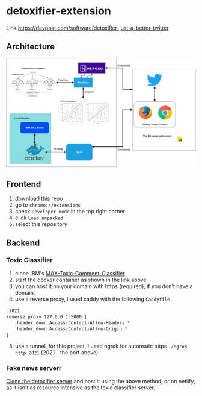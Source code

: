 # detoxifier-extension
Link https://devpost.com/software/detoxifier-just-a-better-twitter

## Architecture
![arch](https://github.com/DeluxeOwl/detoxifier-extension/blob/main/hexcam.png)
## Frontend

1. download this repo
2. go to `chrome://extensions`
3. check `Developer mode` in the top right corner
4. click `Load unpacked`
5. select this repository

## Backend

### Toxic Classifier

1. clone IBM's [MAX-Toxic-Comment-Classifier](https://github.com/IBM/MAX-Toxic-Comment-Classifier)
2. start the docker container as shown in the link above
3. you can host it on your domain with https (required), if you don't have a domain:
4. use a reverse proxy, I used caddy with the following `Caddyfile`
```
:2021
reverse_proxy 127.0.0.1:5000 {
    header_down Access-Control-Allow-Headers *
    header_down Access-Control-Allow-Origin *
}
```
5. use a tunnel, for this project, I used ngrok for automatic https `./ngrok http 2021` (2021 - the port above)

### Fake news serverr
[Clone the detoxifier server](https://github.com/calinbiberea/detoxifier-server) and host it using the above method, or on netlify, 
as it isn't as resource intensive as the toxic classifier server.

